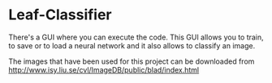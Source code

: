 # Leaf-Classifier

There's a GUI where you can execute the code. 
This GUI allows you to train, to save or to load a neural network and it also allows to classify an image.

The images that have been used for this project can be downloaded from http://www.isy.liu.se/cvl/ImageDB/public/blad/index.html 
